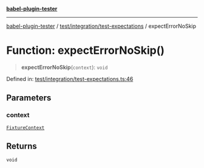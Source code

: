 [**babel-plugin-tester**](../../../../README.md)

***

[babel-plugin-tester](../../../../README.md) / [test/integration/test-expectations](../README.md) / expectErrorNoSkip

# Function: expectErrorNoSkip()

> **expectErrorNoSkip**(`context`): `void`

Defined in: [test/integration/test-expectations.ts:46](https://github.com/Xunnamius/babel-plugin-tester/blob/91349cafb3cefac8248e86580feec53bd082321e/test/integration/test-expectations.ts#L46)

## Parameters

### context

[`FixtureContext`](../../../setup/interfaces/FixtureContext.md)

## Returns

`void`
